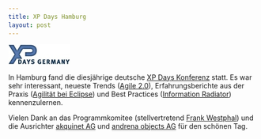 ```yaml
---
title: XP Days Hamburg
layout: post
---
```

![Logo XP Days in Hamburg](/images/content/xpdays_medium.jpg "XP Days Hamburg")

In Hamburg fand die diesjährige deutsche <a href="http://www.xpdays.de/2006/de/index.html">XP Days Konferenz</a> statt. Es war sehr interessant, neueste Trends (<a href="http://www.xpdays.de/2006/sessions/Agile_2_0.html">Agile 2.0</a>), Erfahrungsberichte aus der Praxis (<a href="http://www.xpdays.de/2006/sessions/The_Eclipse_Way.html">Agilität bei Eclipse</a>) und Best Practices (<a href="http://www.xpdays.de/2006/sessions/Information_Radiator.html">Information Radiator</a>) kennenzulernen.

Vielen Dank an das Programmkomitee (stellvertretend <a href="http://frankwestphal.de/">Frank Westphal</a>) und die Ausrichter <a href="http://www.akquinet.de/">akquinet AG</a> und <a href="http://www.andrena.de/">andrena objects AG</a> für den schönen Tag.
